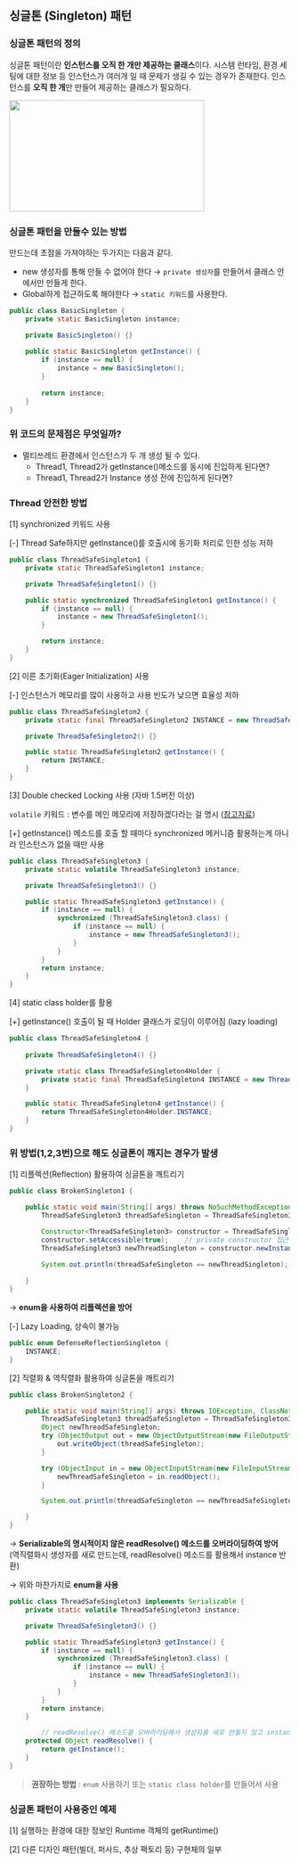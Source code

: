 ## 싱글톤 (Singleton) 패턴


### 싱글톤 패턴의 정의

싱글톤 패턴이란 **인스턴스를 오직 한 개만 제공하는 클래스**이다. 
시스템 런타임, 환경 세팅에 대한 정보 등 인스턴스가 여러개 일 때 문제가 생길 수 있는 경우가 존재한다. 인스턴스를 **오직 한 개**만 만들어 제공하는 클래스가 필요하다.

<img src="https://user-images.githubusercontent.com/45928808/161130604-f35dfd50-7f0d-4b5b-a958-1573ff01c309.png" width="350" height="200"/>

### 싱글톤 패턴을 만들수 있는 방법 

만드는데 초점을 가져야하는 두가지는 다음과 같다.

- new 생성자를 통해 만들 수 없어야 한다 → `private 생성자`를 만들어서 클래스 안에서만 만들게 한다.
- Global하게 접근하도록 해야한다 → `static 키워드`를 사용한다.

```java
public class BasicSingleton {
    private static BasicSingleton instance;

    private BasicSingleton() {}
    
    public static BasicSingleton getInstance() {
        if (instance == null) {
            instance = new BasicSingleton();
        }
        
        return instance;
    }
}
```

### 위 코드의 문제점은 무엇일까?

- 멀티쓰레드 환경에서 인스턴스가 두 개 생성 될 수 있다.
    - Thread1, Thread2가 getInstance()메소드를 동시에 진입하게 된다면?
    - Thread1, Thread2가 Instance 생성 전에 진입하게 된다면?

### **Thread 안전한 방법**

[1] synchronized 키워드 사용

[-] Thread Safe하지만 getInstance()를 호출시에 동기화 처리로 인한 성능 저하

```java
public class ThreadSafeSingleton1 {
    private static ThreadSafeSingleton1 instance;

    private ThreadSafeSingleton1() {}

    public static synchronized ThreadSafeSingleton1 getInstance() {
        if (instance == null) {
            instance = new ThreadSafeSingleton1();
        }

        return instance;
    }
}
```

[2] 이른 초기화(Eager Initialization) 사용

[-] 인스턴스가 메모리를 많이 사용하고 사용 빈도가 낮으면 효율성 저하

```java
public class ThreadSafeSingleton2 {
    private static final ThreadSafeSingleton2 INSTANCE = new ThreadSafeSingleton2();

    private ThreadSafeSingleton2() {}

    public static ThreadSafeSingleton2 getInstance() {
        return INSTANCE;
    }
}
```

[3] Double checked Locking 사용 (자바 1.5버전 이상)

`volatile` 키워드 : 변수를 메인 메모리에 저장하겠다라는 걸 명시 ([참고자료](https://www.baeldung.com/java-volatile))

[+] getInstance() 메소드를 호출 할 때마다 synchronized 메커니즘 활용하는게 아니라 인스턴스가 없을 때만 사용

```java
public class ThreadSafeSingleton3 {
    private static volatile ThreadSafeSingleton3 instance;

    private ThreadSafeSingleton3() {}

    public static ThreadSafeSingleton3 getInstance() {
        if (instance == null) {
            synchronized (ThreadSafeSingleton3.class) {
                if (instance == null) {
                    instance = new ThreadSafeSingleton3();
                }
            }
        }
        return instance;
    }
}
```

[4] static class holder를 활용

[+] getInstance() 호출이 될 때 Holder 클래스가 로딩이 이루어짐 (lazy loading) 

```java
public class ThreadSafeSingleton4 {
    
    private ThreadSafeSingleton4() {}

    private static class ThreadSafeSingleton4Holder {
        private static final ThreadSafeSingleton4 INSTANCE = new ThreadSafeSingleton4();
    }

    public static ThreadSafeSingleton4 getInstance() {
        return ThreadSafeSingleton4Holder.INSTANCE;
    }
}
```

### 위 방법(1,2,3번)으로 해도 싱글톤이 깨지는 경우가 발생

[1] 리플렉션(Reflection) 활용하여 싱글톤을 깨트리기

```java
public class BrokenSingleton1 {

    public static void main(String[] args) throws NoSuchMethodException, InvocationTargetException, InstantiationException, IllegalAccessException {
        ThreadSafeSingleton3 threadSafeSingleton = ThreadSafeSingleton3.getInstance();

        Constructor<ThreadSafeSingleton3> constructor = ThreadSafeSingleton3.class.getDeclaredConstructor();
        constructor.setAccessible(true);    // private constructor 접근
        ThreadSafeSingleton3 newThreadSingleton = constructor.newInstance();

        System.out.println(threadSafeSingleton == newThreadSingleton); // false
 
    }
}
```

→ **enum을 사용하여 리플렉션을 방어**

[-] Lazy Loading, 상속이 불가능

```java
public enum DefenseReflectionSingleton {
    INSTANCE;
}
```

[2] 직렬화 & 역직렬화 활용하여 싱글톤을 깨트리기

```java
public class BrokenSingleton2 {

    public static void main(String[] args) throws IOException, ClassNotFoundException {
        ThreadSafeSingleton3 threadSafeSingleton = ThreadSafeSingleton3.getInstance();
        Object newThreadSafeSingleton;
        try (ObjectOutput out = new ObjectOutputStream(new FileOutputStream("threadSafeSingleton.obj"))) {
            out.writeObject(threadSafeSingleton);
        }

        try (ObjectInput in = new ObjectInputStream(new FileInputStream("threadSafeSingleton.obj"))) {
            newThreadSafeSingleton = in.readObject();
        }

        System.out.println(threadSafeSingleton == newThreadSafeSingleton); // false

    }
}
```

→ **Serializable의 명시적이지 않은 readResolve() 메소드를 오버라이딩하여 방어** (역직렬화시 생성자를 새로 만드는데, readResolve() 메소드를 활용해서 instance 반환)

→ 위와 마찬가지로 **enum을 사용**

```java
public class ThreadSafeSingleton3 implements Serializable {
    private static volatile ThreadSafeSingleton3 instance;

    private ThreadSafeSingleton3() {}

    public static ThreadSafeSingleton3 getInstance() {
        if (instance == null) {
            synchronized (ThreadSafeSingleton3.class) {
                if (instance == null) {
                    instance = new ThreadSafeSingleton3();
                }
            }
        }
        return instance;
    }

		// readResolve() 메소드를 오버라이딩해서 생성자를 새로 만들지 않고 instance를 반환
    protected Object readResolve() {
        return getInstance();
    }
}
```

> **권장하는 방법** : `enum` 사용하기 또는 `static class holder`를 만들어서 사용
> 

### 싱글톤 패턴이 사용중인 예제

[1] 실행하는 환경에 대한 정보인 Runtime 객체의 getRuntime()

[2] 다른 디자인 패턴(빌더, 퍼사드, 추상 팩토리 등) 구현체의 일부
